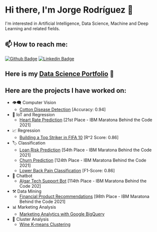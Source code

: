 # Hi there, I'm Jorge Rodríguez 👋
I'm interested in Artificial Intelligence, Data Science, Machine and Deep Learning and related fields. 

## 📫 How to reach me:
[![Github Badge](https://img.shields.io/badge/-Github-000?style=flat-square&logo=Github&logoColor=white)](https://github.com/jorgerodriguezm)
[![Linkedin Badge](https://img.shields.io/badge/-LinkedIn-blue?style=flat-square&logo=Linkedin&logoColor=white)](https://www.linkedin.com/in/jorgerodriguezmartinez/)

## Here is my [Data Science Portfolio](https://github.com/jorgerodriguezm/DataSciencePortfolio) 💼

## Here are the projects I have worked on: 
- 👁‍🗨 Computer Vision
  - [Cotton Disease Detection](https://github.com/jorgerodriguezm/CottonDiseaseDetection) [Accuracy: 0.94]
- 🤖 IoT and Regression
  - [Heart Rate Prediction](https://github.com/jorgerodriguezm/HeartRatePredictionQuanam) [21st Place - IBM Maratona Behind the Code 2021]
- 📈 Regression 
  - [Building a Top Striker in FIFA 10](https://github.com/jorgerodriguezm/BuildingATopStrikerInFIFA19) [R^2 Score: 0.86]
- 🏷 Classification
  - [Loan Risk Prediction](https://github.com/jorgerodriguezm/LoanRiskPredictionBantotal) [54th Place - IBM Maratona Behind the Code 2021]
  - [Churn Prediction](https://github.com/jorgerodriguezm/ChurnPredictionIBMAutoAI) [124th Place - IBM Maratona Behind the Code 2021]
  - [Lower Back Pain Classification](https://github.com/jorgerodriguezm/LowerBackPainClassification) [F1-Score: 0.86]
- 💬 Chatbot
  - [Algar Tech Support Bot](https://github.com/jorgerodriguezm/TechSupportChatBot) [114th Place - IBM Maratona Behind the Code 202]
- ⚒ Data Mining
  - [Financial Product Recommendations](https://github.com/jorgerodriguezm/FinancialProductRecommendationsAssociationRules) [98th Place - IBM Maratona Behind the Code 2021]
- 📊 Marketing Analysis
  - [Marketing Analytics with Google BigQuery](https://github.com/jorgerodriguezm/BlackFridayAnalytics)
- 💠 Cluster Analysis
  - [Wine K-means Clustering](https://github.com/jorgerodriguezm/WineK-MeansClustering)
<!--
**jorgerodriguezm/jorgerodriguezm** is a ✨ _special_ ✨ repository because its `README.md` (this file) appears on your GitHub profile.

Here are some ideas to get you started:

- 🔭 I’m currently working on ...
- 🌱 I’m currently learning ...
- 👯 I’m looking to collaborate on ...
- 🤔 I’m looking for help with ...
- 💬 Ask me about ...
- 📫 How to reach me: ...
- 😄 Pronouns: ...
- ⚡ Fun fact: ...
-->
